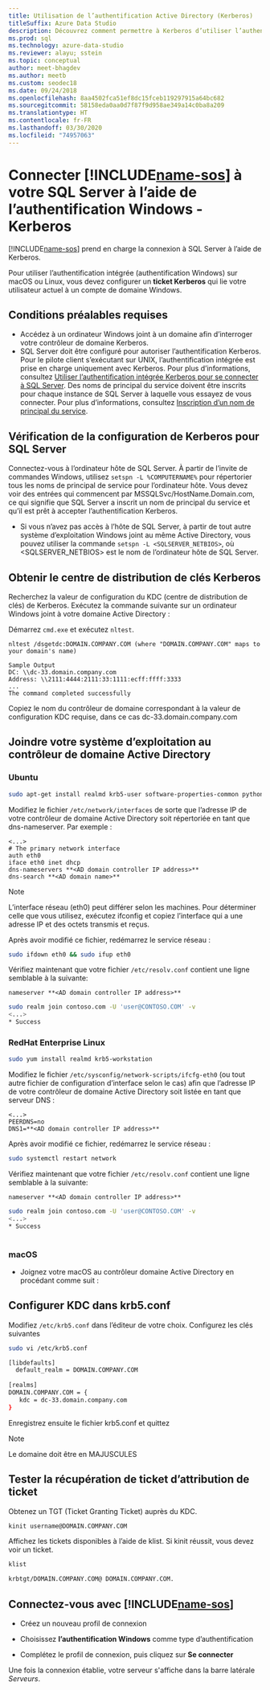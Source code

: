 ```yaml
---
title: Utilisation de l’authentification Active Directory (Kerberos)
titleSuffix: Azure Data Studio
description: Découvrez comment permettre à Kerberos d’utiliser l’authentification Active Directory pour Azure Data Studio
ms.prod: sql
ms.technology: azure-data-studio
ms.reviewer: alayu; sstein
ms.topic: conceptual
author: meet-bhagdev
ms.author: meetb
ms.custom: seodec18
ms.date: 09/24/2018
ms.openlocfilehash: 8aa4502fca51ef8dc15fceb119297915a64bc682
ms.sourcegitcommit: 58158eda0aa0d7f87f9d958ae349a14c0ba8a209
ms.translationtype: HT
ms.contentlocale: fr-FR
ms.lasthandoff: 03/30/2020
ms.locfileid: "74957063"
---
```

# <a name="connect-name-sos-to-your-sql-server-using-windows-authentication---kerberos"></a>Connecter [!INCLUDE[name-sos](../includes/name-sos-short.md)] à votre SQL Server à l’aide de l’authentification Windows - Kerberos 

[!INCLUDE[name-sos](../includes/name-sos-short.md)] prend en charge la connexion à SQL Server à l’aide de Kerberos.

Pour utiliser l’authentification intégrée (authentification Windows) sur macOS ou Linux, vous devez configurer un **ticket Kerberos** qui lie votre utilisateur actuel à un compte de domaine Windows. 

## <a name="prerequisites"></a>Conditions préalables requises

- Accédez à un ordinateur Windows joint à un domaine afin d’interroger votre contrôleur de domaine Kerberos.
- SQL Server doit être configuré pour autoriser l’authentification Kerberos. Pour le pilote client s’exécutant sur UNIX, l’authentification intégrée est prise en charge uniquement avec Kerberos. Pour plus d’informations, consultez [Utiliser l’authentification intégrée Kerberos pour se connecter à SQL Server](../connect/jdbc/using-kerberos-integrated-authentication-to-connect-to-sql-server.md). Des noms de principal du service doivent être inscrits pour chaque instance de SQL Server à laquelle vous essayez de vous connecter. Pour plus d’informations, consultez [Inscription d’un nom de principal du service](https://technet.microsoft.com/library/ms191153%28v=sql.105%29.aspx#SPN%20Formats).


## <a name="checking-if-sql-server-has-kerberos-setup"></a>Vérification de la configuration de Kerberos pour SQL Server

Connectez-vous à l’ordinateur hôte de SQL Server. À partir de l’invite de commandes Windows, utilisez `setspn -L %COMPUTERNAME%` pour répertorier tous les noms de principal de service pour l’ordinateur hôte. Vous devez voir des entrées qui commencent par MSSQLSvc/HostName.Domain.com, ce qui signifie que SQL Server a inscrit un nom de principal du service et qu’il est prêt à accepter l’authentification Kerberos. 
- Si vous n’avez pas accès à l’hôte de SQL Server, à partir de tout autre système d’exploitation Windows joint au même Active Directory, vous pouvez utiliser la commande `setspn -L <SQLSERVER_NETBIOS>`, où <SQLSERVER_NETBIOS> est le nom de l’ordinateur hôte de SQL Server.


## <a name="get-the-kerberos-key-distribution-center"></a>Obtenir le centre de distribution de clés Kerberos

Recherchez la valeur de configuration du KDC (centre de distribution de clés) de Kerberos. Exécutez la commande suivante sur un ordinateur Windows joint à votre domaine Active Directory : 

Démarrez `cmd.exe` et exécutez `nltest`.

```
nltest /dsgetdc:DOMAIN.COMPANY.COM (where "DOMAIN.COMPANY.COM" maps to your domain's name)

Sample Output
DC: \\dc-33.domain.company.com
Address: \\2111:4444:2111:33:1111:ecff:ffff:3333
...
The command completed successfully
```
Copiez le nom du contrôleur de domaine correspondant à la valeur de configuration KDC requise, dans ce cas dc-33.domain.company.com

## <a name="join-your-os-to-the-active-directory-domain-controller"></a>Joindre votre système d’exploitation au contrôleur de domaine Active Directory

### <a name="ubuntu"></a>Ubuntu
```bash
sudo apt-get install realmd krb5-user software-properties-common python-software-properties packagekit
```

Modifiez le fichier `/etc/network/interfaces` de sorte que l’adresse IP de votre contrôleur de domaine Active Directory soit répertoriée en tant que dns-nameserver. Par exemple : 

```/etc/network/interfaces
<...>
# The primary network interface
auth eth0
iface eth0 inet dhcp
dns-nameservers **<AD domain controller IP address>**
dns-search **<AD domain name>**
```

> [!NOTE]
> L’interface réseau (eth0) peut différer selon les machines. Pour déterminer celle que vous utilisez, exécutez ifconfig et copiez l’interface qui a une adresse IP et des octets transmis et reçus.

Après avoir modifié ce fichier, redémarrez le service réseau :

```bash
sudo ifdown eth0 && sudo ifup eth0
```

Vérifiez maintenant que votre fichier `/etc/resolv.conf` contient une ligne semblable à la suivante:  

```Code
nameserver **<AD domain controller IP address>**
```

```bash
sudo realm join contoso.com -U 'user@CONTOSO.COM' -v
<...>
* Success
```
   
### <a name="redhat-enterprise-linux"></a>RedHat Enterprise Linux
```bash
sudo yum install realmd krb5-workstation
```

Modifiez le fichier `/etc/sysconfig/network-scripts/ifcfg-eth0` (ou tout autre fichier de configuration d’interface selon le cas) afin que l’adresse IP de votre contrôleur de domaine Active Directory soit listée en tant que serveur DNS :

```/etc/sysconfig/network-scripts/ifcfg-eth0
<...>
PEERDNS=no
DNS1=**<AD domain controller IP address>**
```

Après avoir modifié ce fichier, redémarrez le service réseau :

```bash
sudo systemctl restart network
```

Vérifiez maintenant que votre fichier `/etc/resolv.conf` contient une ligne semblable à la suivante:  

```Code
nameserver **<AD domain controller IP address>**
```

```bash
sudo realm join contoso.com -U 'user@CONTOSO.COM' -v
<...>
* Success
   
```

### <a name="macos"></a>macOS

- Joignez votre macOS au contrôleur domaine Active Directory en procédant comme suit :



## <a name="configure-kdc-in-krb5conf"></a>Configurer KDC dans krb5.conf

Modifiez `/etc/krb5.conf` dans l’éditeur de votre choix. Configurez les clés suivantes

```bash
sudo vi /etc/krb5.conf

[libdefaults]
  default_realm = DOMAIN.COMPANY.COM
 
[realms]
DOMAIN.COMPANY.COM = {
   kdc = dc-33.domain.company.com
}
```

Enregistrez ensuite le fichier krb5.conf et quittez

> [!NOTE]
> Le domaine doit être en MAJUSCULES


## <a name="test-the-ticket-granting-ticket-retrieval"></a>Tester la récupération de ticket d’attribution de ticket

Obtenez un TGT (Ticket Granting Ticket) auprès du KDC.

```bash
kinit username@DOMAIN.COMPANY.COM
```

Affichez les tickets disponibles à l’aide de klist. Si kinit réussit, vous devez voir un ticket. 

```bash
klist

krbtgt/DOMAIN.COMPANY.COM@ DOMAIN.COMPANY.COM.
```

## <a name="connect-using-name-sos"></a>Connectez-vous avec [!INCLUDE[name-sos](../includes/name-sos-short.md)]

* Créez un nouveau profil de connexion

* Choisissez **l’authentification Windows** comme type d’authentification

* Complétez le profil de connexion, puis cliquez sur **Se connecter**

Une fois la connexion établie, votre serveur s'affiche dans la barre latérale *Serveurs*.
